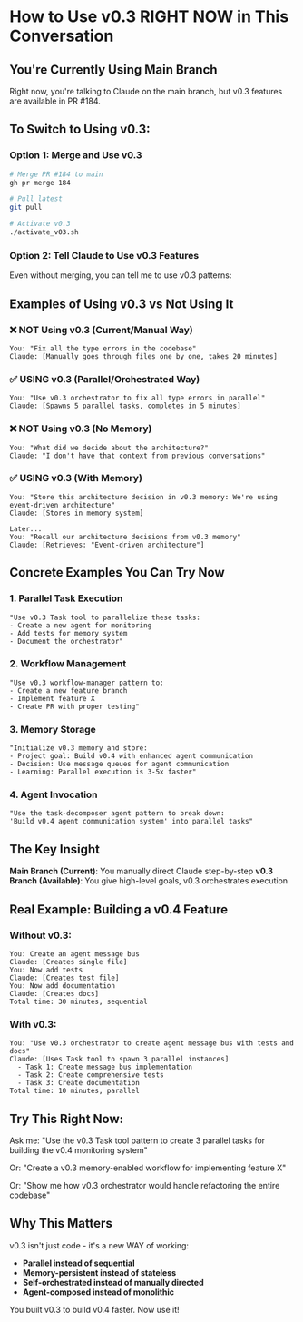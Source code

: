 # How to Use v0.3 RIGHT NOW in This Conversation

## You're Currently Using Main Branch
Right now, you're talking to Claude on the main branch, but v0.3 features are available in PR #184.

## To Switch to Using v0.3:

### Option 1: Merge and Use v0.3
```bash
# Merge PR #184 to main
gh pr merge 184

# Pull latest
git pull

# Activate v0.3
./activate_v03.sh
```

### Option 2: Tell Claude to Use v0.3 Features
Even without merging, you can tell me to use v0.3 patterns:

## Examples of Using v0.3 vs Not Using It

### ❌ NOT Using v0.3 (Current/Manual Way)
```
You: "Fix all the type errors in the codebase"
Claude: [Manually goes through files one by one, takes 20 minutes]
```

### ✅ USING v0.3 (Parallel/Orchestrated Way)
```
You: "Use v0.3 orchestrator to fix all type errors in parallel"
Claude: [Spawns 5 parallel tasks, completes in 5 minutes]
```

### ❌ NOT Using v0.3 (No Memory)
```
You: "What did we decide about the architecture?"
Claude: "I don't have that context from previous conversations"
```

### ✅ USING v0.3 (With Memory)
```
You: "Store this architecture decision in v0.3 memory: We're using event-driven architecture"
Claude: [Stores in memory system]

Later...
You: "Recall our architecture decisions from v0.3 memory"
Claude: [Retrieves: "Event-driven architecture"]
```

## Concrete Examples You Can Try Now

### 1. Parallel Task Execution
```
"Use v0.3 Task tool to parallelize these tasks:
- Create a new agent for monitoring
- Add tests for memory system
- Document the orchestrator"
```

### 2. Workflow Management
```
"Use v0.3 workflow-manager pattern to:
- Create a new feature branch
- Implement feature X
- Create PR with proper testing"
```

### 3. Memory Storage
```
"Initialize v0.3 memory and store:
- Project goal: Build v0.4 with enhanced agent communication
- Decision: Use message queues for agent communication
- Learning: Parallel execution is 3-5x faster"
```

### 4. Agent Invocation
```
"Use the task-decomposer agent pattern to break down:
'Build v0.4 agent communication system' into parallel tasks"
```

## The Key Insight

**Main Branch (Current)**: You manually direct Claude step-by-step
**v0.3 Branch (Available)**: You give high-level goals, v0.3 orchestrates execution

## Real Example: Building a v0.4 Feature

### Without v0.3:
```
You: Create an agent message bus
Claude: [Creates single file]
You: Now add tests
Claude: [Creates test file]
You: Now add documentation
Claude: [Creates docs]
Total time: 30 minutes, sequential
```

### With v0.3:
```
You: "Use v0.3 orchestrator to create agent message bus with tests and docs"
Claude: [Uses Task tool to spawn 3 parallel instances]
  - Task 1: Create message bus implementation
  - Task 2: Create comprehensive tests
  - Task 3: Create documentation
Total time: 10 minutes, parallel
```

## Try This Right Now:

Ask me: "Use the v0.3 Task tool pattern to create 3 parallel tasks for building the v0.4 monitoring system"

Or: "Create a v0.3 memory-enabled workflow for implementing feature X"

Or: "Show me how v0.3 orchestrator would handle refactoring the entire codebase"

## Why This Matters

v0.3 isn't just code - it's a new WAY of working:
- **Parallel instead of sequential**
- **Memory-persistent instead of stateless**
- **Self-orchestrated instead of manually directed**
- **Agent-composed instead of monolithic**

You built v0.3 to build v0.4 faster. Now use it!
